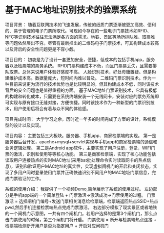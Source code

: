 # 基于MAC地址识别技术的验票系统

项目背景：
  随着互联网技术的飞速发展，传统的纸质门票逐渐被更加高效、便利的、易于管理的电子门票所取代。可现如今存在的一些电子门票技术如RFID、NFC等识别技术往往无法满足各方面的需求。地铁、景区等场所排队难、取票难等问题依然层出不穷。尽管有最新推出的二维码电子门票技术，可其构建成本较高以及背后的安全性问题更是不容小觑。

项目目的：
  初衷是为了设计一套更加安全，便捷，低成本的包括手机app，服务器以及检票端的票务系统。
  RFID门票构建成本不低，而且门票易丢失，且需要排队取票。总体来说用户体验好感度不高。
  人脸识别技术，好处毋庸置疑。但是构建维护成本高。数据量庞大，短时间内难以普及。
  二维码门票识别技术。作为一种目前来说更为流行的技术优势也是比较明显的，但其构建成本不低，同时该技术背后的安全问题也是值得重视的方面。
  基于MAC地址门票识别技术，它具有极低的构建和转化成本，只需要在系统终端安装一个无线网卡，安装对应的票务系统即可实现与原有接口无缝对接，方便快捷。同时该技术作为一种新型的门票识别技术，用户使用后将会有着与众不同的体验感。

项目完成时间：
  大学学习之余，历时近一年多的时间完成了方案的设计，系统模型的设计以及实现。

项目内容：
  主要包括三大板块。服务器、手机app、商家检票端的实现。
  第一是服务器后台开发，apache+mysql+servlet实现与手机app和商家检票端的通信和业务逻辑处理。
  第二是Android app软件，主要实现了用户注册，登录，WIFI门票的激活，识别和使用等等核心功能。 
  第三是商家检票端，实现了核心功能包括读取用户连接热点的实时MAC地址(采用bat批处理命令实时读取网卡的热点信息)，识别和验证用户MAC地址的真实性，实现虚拟闸机门的开启和关闭状态，实现了多用户同时登录使用门票并正确快速识别不同用户的MAC地址门票信息，完成门票验证的工作。
  
系统的使用介绍：
  我提供了一个视频Demo,简单展示了系统的使用过程。
  左边部分是手机app端的一个简单登陆 + 门票激活->激活成功->门票使用的过程。
  门票激活 = 选择闸机门编号+发送门票相关消息给检票端，检票端返回热点SSID+热点pwd,然后手机连接检票端热点完成门票激活。 
  右边部分模拟了现实景区或者地铁的一个闸机门示意图，一共有四个闸机门。若用户选择的是第3个闸机门，那么点击门票使用的时候，第三个闸机门将开启。
  门票使用 = 断开与检票端热点连接 + 检票端检测断开用户是否为指定用户 + 开启对应闸机门 
